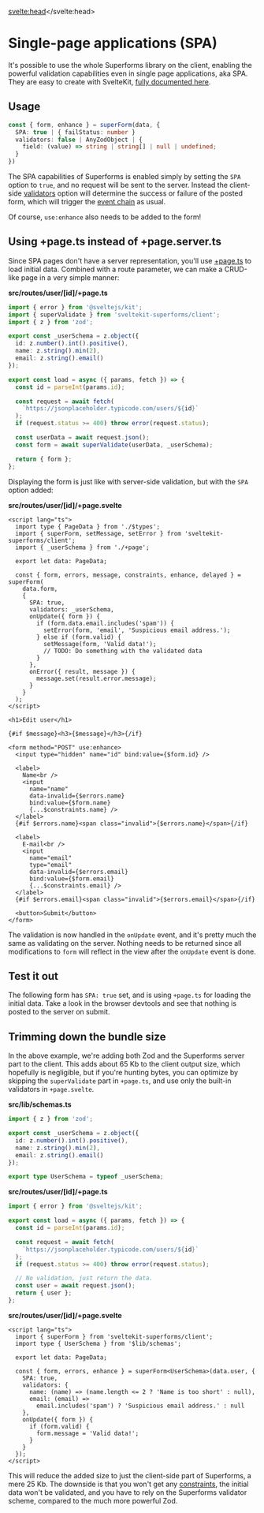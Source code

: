 <script lang="ts">
  import Form from './Form.svelte'
  import Next from '$lib/Next.svelte'
  import SuperDebug from 'sveltekit-superforms/client/SuperDebug.svelte'
  import { concepts } from '$lib/navigation/sections'

  export let data;
</script>

<svelte:head><title>Single-page application (SPA) mode</title></svelte:head>

# Single-page applications (SPA)

It's possible to use the whole Superforms library on the client, enabling the powerful validation capabilities even in single page applications, aka SPA. They are easy to create with SvelteKit, [fully documented here](https://kit.svelte.dev/docs/single-page-apps).

## Usage

```ts
const { form, enhance } = superForm(data, {
  SPA: true | { failStatus: number }
  validators: false | AnyZodObject | {
    field: (value) => string | string[] | null | undefined;
  }
})
```

The SPA capabilities of Superforms is enabled simply by setting the `SPA` option to `true`, and no request will be sent to the server. Instead the client-side [validators](/concepts/client-validation) option will determine the success or failure of the posted form, which will trigger the [event chain](/concepts/events) as usual.

Of course, `use:enhance` also needs to be added to the form!

## Using +page.ts instead of +page.server.ts

Since SPA pages don't have a server representation, you'll use [+page.ts](https://kit.svelte.dev/docs/routing#page-page-js) to load initial data. Combined with a route parameter, we can make a CRUD-like page in a very simple manner:

**src/routes/user/[id]/+page.ts**

```ts
import { error } from '@sveltejs/kit';
import { superValidate } from 'sveltekit-superforms/client';
import { z } from 'zod';

export const _userSchema = z.object({
  id: z.number().int().positive(),
  name: z.string().min(2),
  email: z.string().email()
});

export const load = async ({ params, fetch }) => {
  const id = parseInt(params.id);

  const request = await fetch(
    `https://jsonplaceholder.typicode.com/users/${id}`
  );
  if (request.status >= 400) throw error(request.status);

  const userData = await request.json();
  const form = await superValidate(userData, _userSchema);

  return { form };
};
```

Displaying the form is just like with server-side validation, but with the `SPA` option added:

**src/routes/user/[id]/+page.svelte**

```svelte
<script lang="ts">
  import type { PageData } from './$types';
  import { superForm, setMessage, setError } from 'sveltekit-superforms/client';
  import { _userSchema } from './+page';

  export let data: PageData;

  const { form, errors, message, constraints, enhance, delayed } = superForm(
    data.form,
    {
      SPA: true,
      validators: _userSchema,
      onUpdate({ form }) {
        if (form.data.email.includes('spam')) {
          setError(form, 'email', 'Suspicious email address.');
        } else if (form.valid) {
          setMessage(form, 'Valid data!');
          // TODO: Do something with the validated data
        }
      },
      onError({ result, message }) {
        message.set(result.error.message);
      }
    }
  );
</script>

<h1>Edit user</h1>

{#if $message}<h3>{$message}</h3>{/if}

<form method="POST" use:enhance>
  <input type="hidden" name="id" bind:value={$form.id} />

  <label>
    Name<br />
    <input
      name="name"
      data-invalid={$errors.name}
      bind:value={$form.name}
      {...$constraints.name} />
  </label>
  {#if $errors.name}<span class="invalid">{$errors.name}</span>{/if}

  <label>
    E-mail<br />
    <input
      name="email"
      type="email"
      data-invalid={$errors.email}
      bind:value={$form.email}
      {...$constraints.email} />
  </label>
  {#if $errors.email}<span class="invalid">{$errors.email}</span>{/if}

  <button>Submit</button>
</form>
```

The validation is now handled in the `onUpdate` event, and it's pretty much the same as validating on the server. Nothing needs to be returned since all modifications to `form` will reflect in the view after the `onUpdate` event is done.

## Test it out

The following form has `SPA: true` set, and is using `+page.ts` for loading the initial data. Take a look in the browser devtools and see that nothing is posted to the server on submit.

<Form {data} />

## Trimming down the bundle size

In the above example, we're adding both Zod and the Superforms server part to the client. This adds about 65 Kb to the client output size, which hopefully is negligible, but if you're hunting bytes, you can optimize by skipping the `superValidate` part in `+page.ts`, and use only the built-in validators in `+page.svelte`.

**src/lib/schemas.ts**

```ts
import { z } from 'zod';

export const _userSchema = z.object({
  id: z.number().int().positive(),
  name: z.string().min(2),
  email: z.string().email()
});

export type UserSchema = typeof _userSchema;
```

**src/routes/user/[id]/+page.ts**

```ts
import { error } from '@sveltejs/kit';

export const load = async ({ params, fetch }) => {
  const id = parseInt(params.id);

  const request = await fetch(
    `https://jsonplaceholder.typicode.com/users/${id}`
  );
  if (request.status >= 400) throw error(request.status);

  // No validation, just return the data.
  const user = await request.json();
  return { user };
};
```

**src/routes/user/[id]/+page.svelte**

```svelte
<script lang="ts">
  import { superForm } from 'sveltekit-superforms/client';
  import type { UserSchema } from '$lib/schemas';

  export let data: PageData;

  const { form, errors, enhance } = superForm<UserSchema>(data.user, {
    SPA: true,
    validators: {
      name: (name) => (name.length <= 2 ? 'Name is too short' : null),
      email: (email) =>
        email.includes('spam') ? 'Suspicious email address.' : null
    },
    onUpdate({ form }) {
      if (form.valid) {
        form.message = 'Valid data!';
      }
    }
  });
</script>
```

This will reduce the added size to just the client-side part of Superforms, a mere 25 Kb. The downside is that you won't get any [constraints](/concepts/client-validation#constraints), the initial data won't be validated, and you have to rely on the Superforms validator scheme, compared to the much more powerful Zod.

<Next section={concepts} />
